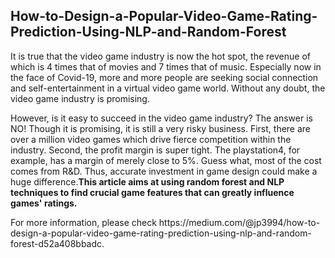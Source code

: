<h2>How-to-Design-a-Popular-Video-Game-Rating-Prediction-Using-NLP-and-Random-Forest</h2>

<p>It is true that the video game industry is now the hot spot, the revenue of which is 4 times that of movies and 7 times that of music. Especially now in the face of Covid-19, more and more people are seeking social connection and self-entertainment in a virtual video game world. Without any doubt, the video game industry is promising.</p>

<p>However, is it easy to succeed in the video game industry? The answer is NO! Though it is promising, it is still a very risky business. First, there are over a million video games which drive fierce competition within the industry. Second, the profit margin is super tight. The playstation4, for example, has a margin of merely close to 5%. Guess what, most of the cost comes from R&D. Thus, accurate investment in game design could make a huge difference.<strong>This article aims at using random forest and NLP techniques to find crucial game features that can greatly influence games' ratings.</strong></p>

<p> For more information, please check https://medium.com/@jp3994/how-to-design-a-popular-video-game-rating-prediction-using-nlp-and-random-forest-d52a408bbadc.</p>
